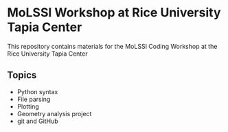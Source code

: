 # MoLSSI Workshop at Rice University Tapia Center

This repository contains materials for the MoLSSI Coding Workshop at the Rice University Tapia Center

## Topics
- Python syntax
- File parsing
- Plotting
- Geometry analysis project
- git and GitHub
